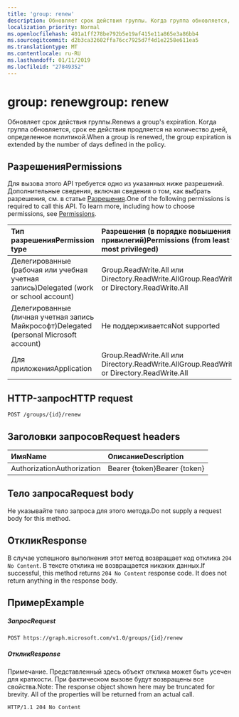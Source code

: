 ```yaml
---
title: 'group: renew'
description: Обновляет срок действия группы. Когда группа обновляется, срок ее действия продляется на количество дней, определенное политикой.
localization_priority: Normal
ms.openlocfilehash: 401a1ff278be792b5e19af415e11a865e3a86bb4
ms.sourcegitcommit: d2b3ca32602ffa76cc7925d7f4d1e2258e611ea5
ms.translationtype: MT
ms.contentlocale: ru-RU
ms.lasthandoff: 01/11/2019
ms.locfileid: "27849352"
---
```

# <a name="group-renew"></a><span data-ttu-id="8e368-104">group: renew</span><span class="sxs-lookup"><span data-stu-id="8e368-104">group: renew</span></span>

<span data-ttu-id="8e368-105">Обновляет срок действия группы.</span><span class="sxs-lookup"><span data-stu-id="8e368-105">Renews a group's expiration.</span></span> <span data-ttu-id="8e368-106">Когда группа обновляется, срок ее действия продляется на количество дней, определенное политикой.</span><span class="sxs-lookup"><span data-stu-id="8e368-106">When a group is renewed, the group expiration is extended by the number of days defined in the policy.</span></span>

## <a name="permissions"></a><span data-ttu-id="8e368-107">Разрешения</span><span class="sxs-lookup"><span data-stu-id="8e368-107">Permissions</span></span>

<span data-ttu-id="8e368-p103">Для вызова этого API требуется одно из указанных ниже разрешений. Дополнительные сведения, включая сведения о том, как выбрать разрешения, см. в статье [Разрешения](/graph/permissions-reference).</span><span class="sxs-lookup"><span data-stu-id="8e368-p103">One of the following permissions is required to call this API. To learn more, including how to choose permissions, see [Permissions](/graph/permissions-reference).</span></span>
 

|<span data-ttu-id="8e368-110">Тип разрешения</span><span class="sxs-lookup"><span data-stu-id="8e368-110">Permission type</span></span>      | <span data-ttu-id="8e368-111">Разрешения (в порядке повышения привилегий)</span><span class="sxs-lookup"><span data-stu-id="8e368-111">Permissions (from least to most privileged)</span></span>              |
|:--------------------|:---------------------------------------------------------|
|<span data-ttu-id="8e368-112">Делегированные (рабочая или учебная учетная запись)</span><span class="sxs-lookup"><span data-stu-id="8e368-112">Delegated (work or school account)</span></span> | <span data-ttu-id="8e368-113">Group.ReadWrite.All или Directory.ReadWrite.All</span><span class="sxs-lookup"><span data-stu-id="8e368-113">Group.ReadWrite.All or Directory.ReadWrite.All</span></span>    |
|<span data-ttu-id="8e368-114">Делегированные (личная учетная запись Майкрософт)</span><span class="sxs-lookup"><span data-stu-id="8e368-114">Delegated (personal Microsoft account)</span></span> | <span data-ttu-id="8e368-115">Не поддерживается</span><span class="sxs-lookup"><span data-stu-id="8e368-115">Not supported</span></span> |
|<span data-ttu-id="8e368-116">Для приложения</span><span class="sxs-lookup"><span data-stu-id="8e368-116">Application</span></span> | <span data-ttu-id="8e368-117">Group.ReadWrite.All или Directory.ReadWrite.All</span><span class="sxs-lookup"><span data-stu-id="8e368-117">Group.ReadWrite.All or Directory.ReadWrite.All</span></span> |

## <a name="http-request"></a><span data-ttu-id="8e368-118">HTTP-запрос</span><span class="sxs-lookup"><span data-stu-id="8e368-118">HTTP request</span></span>
<!-- { "blockType": "ignored" } -->
```http
POST /groups/{id}/renew
```

## <a name="request-headers"></a><span data-ttu-id="8e368-119">Заголовки запросов</span><span class="sxs-lookup"><span data-stu-id="8e368-119">Request headers</span></span>
| <span data-ttu-id="8e368-120">Имя</span><span class="sxs-lookup"><span data-stu-id="8e368-120">Name</span></span>       | <span data-ttu-id="8e368-121">Описание</span><span class="sxs-lookup"><span data-stu-id="8e368-121">Description</span></span>|
|:---------------|:----------|
| <span data-ttu-id="8e368-122">Authorization</span><span class="sxs-lookup"><span data-stu-id="8e368-122">Authorization</span></span>  | <span data-ttu-id="8e368-123">Bearer {token}</span><span class="sxs-lookup"><span data-stu-id="8e368-123">Bearer {token}</span></span> |


## <a name="request-body"></a><span data-ttu-id="8e368-124">Тело запроса</span><span class="sxs-lookup"><span data-stu-id="8e368-124">Request body</span></span>

<span data-ttu-id="8e368-125">Не указывайте тело запроса для этого метода.</span><span class="sxs-lookup"><span data-stu-id="8e368-125">Do not supply a request body for this method.</span></span>

## <a name="response"></a><span data-ttu-id="8e368-126">Отклик</span><span class="sxs-lookup"><span data-stu-id="8e368-126">Response</span></span>

<span data-ttu-id="8e368-p104">В случае успешного выполнения этот метод возвращает код отклика `204 No Content`. В тексте отклика не возвращается никаких данных.</span><span class="sxs-lookup"><span data-stu-id="8e368-p104">If successful, this method returns `204 No Content` response code. It does not return anything in the response body.</span></span>

## <a name="example"></a><span data-ttu-id="8e368-129">Пример</span><span class="sxs-lookup"><span data-stu-id="8e368-129">Example</span></span>

##### <a name="request"></a><span data-ttu-id="8e368-130">Запрос</span><span class="sxs-lookup"><span data-stu-id="8e368-130">Request</span></span>

<!-- {
  "blockType": "request",
  "name": "group_renew"
}-->
```http
POST https://graph.microsoft.com/v1.0/groups/{id}/renew
```

##### <a name="response"></a><span data-ttu-id="8e368-131">Отклик</span><span class="sxs-lookup"><span data-stu-id="8e368-131">Response</span></span>
<span data-ttu-id="8e368-p105">Примечание. Представленный здесь объект отклика может быть усечен для краткости. При фактическом вызове будут возвращены все свойства.</span><span class="sxs-lookup"><span data-stu-id="8e368-p105">Note: The response object shown here may be truncated for brevity. All of the properties will be returned from an actual call.</span></span>
<!-- {
  "blockType": "response",
  "truncated": true,
  "@odata.type": "Boolean"
} -->
```http
HTTP/1.1 204 No Content
```

<!-- uuid: 8fcb5dbc-d5aa-4681-8e31-b001d5168d79
2015-10-25 14:57:30 UTC -->
<!-- {
  "type": "#page.annotation",
  "description": "group: renew",
  "keywords": "",
  "section": "documentation",
  "tocPath": ""
}-->
